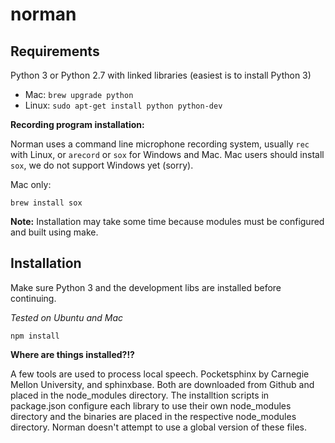# norman

## Requirements

Python 3 or Python 2.7 with linked libraries (easiest is to install Python 3)
- Mac: `brew upgrade python`
- Linux: `sudo apt-get install python python-dev`

**Recording program installation:**

Norman uses a command line microphone recording system, usually `rec` with Linux, or `arecord` or `sox` for Windows and Mac. Mac users should install `sox`, we do not support Windows yet (sorry).

Mac only:
```
brew install sox
```

**Note:** Installation may take some time because modules must be configured and built using make.

## Installation

Make sure Python 3 and the development libs are installed before continuing.

*Tested on Ubuntu and Mac*

```
npm install
```

**Where are things installed?!?**

A few tools are used to process local speech. Pocketsphinx by Carnegie Mellon University, and sphinxbase. Both are downloaded from Github and placed in the node_modules directory. The installtion scripts in package.json configure each library to use their own node_modules directory and the binaries are placed in the respective node_modules directory. Norman doesn't attempt to use a global version of these files.

